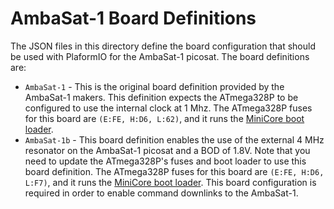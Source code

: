 # AmbaSat-1 Board Definitions
The JSON files in this directory define the board configuration that should be used with PlaformIO for the AmbaSat-1 picosat. The board definitions are:

* `AmbaSat-1` - This is the original board definition provided by the AmbaSat-1 makers. This definition expects the ATmega328P to be configured to use the internal clock at 1 Mhz. The ATmega328P fuses for this board are `(E:FE, H:D6, L:62)`, and it runs the [MiniCore boot loader](https://github.com/MCUdude/MiniCore).
* `AmbaSat-1b` - This board definition enables the use of the external 4 MHz resonator on the AmbaSat-1 picosat and a BOD of 1.8V. Note that you need to update the ATmega328P's fuses and boot loader to use this board definition. The ATmega328P fuses for this board are `(E:FE, H:D6, L:F7)`, and it runs the [MiniCore boot loader](https://github.com/MCUdude/MiniCore). This board configuration is required in order to enable command downlinks to the AmbaSat-1.